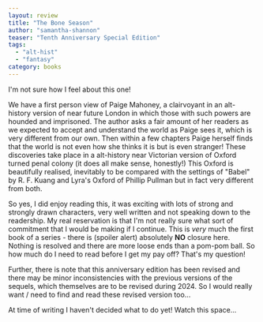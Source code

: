 ```yaml
---
layout: review
title: "The Bone Season"
author: "samantha-shannon"
teaser: "Tenth Anniversary Special Edition"
tags:
  - "alt-hist"
  - "fantasy"
category: books
---
```

I'm not sure how I feel about this one!

We have a first person view of Paige Mahoney, a clairvoyant in an alt-history version of near future London in which those 
with such powers are hounded and imprisoned. The author asks a fair amount of her readers as we expected to accept
and understand the world as Paige sees it, which is very different from our own. Then within a few chapters Paige
herself finds that the world is not even how she thinks it is but is even stranger! These discoveries take place
in a alt-history near Victorian version of Oxford turned penal colony (it does all make sense, honestly!) This
Oxford is beautifully realised, inevitably to be compared with the settings of "Babel" by R. F. Kuang
and Lyra's Oxford of Phillip Pullman but in fact very different from both.

So yes, I did enjoy reading this, it was exciting with lots of strong and strongly drawn characters,
very well written and not speaking down to the readership. My real reservation is that I'm not really sure
what sort of commitment that I would be making if I continue. This is *very* much the first book
of a series - there is (spoiler alert) absolutely **NO** closure here. Nothing is resolved and
there are more loose ends than a pom-pom ball. So how much do I need to read before I get my
pay off? That's my question!

Further, there is note that this anniversary edition has been revised and there may be minor
inconsistencies with the previous versions of the sequels, which themselves are to be
revised during 2024. So I would really want / need to find and read these revised version too...

At time of writing I haven't decided what to do yet! Watch this space...